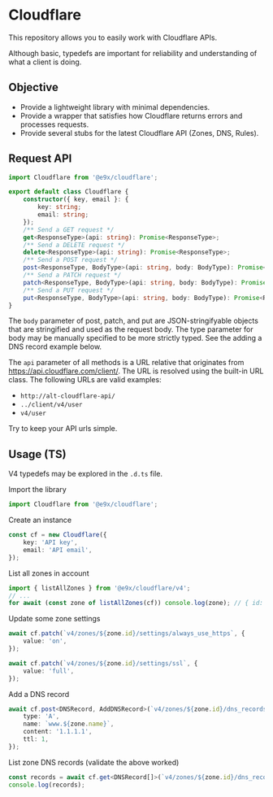 # Cloudflare

This repository allows you to easily work with Cloudflare APIs.

Although basic, typedefs are important for reliability and understanding of what a client is doing.

## Objective

- Provide a lightweight library with minimal dependencies.
- Provide a wrapper that satisfies how Cloudflare returns errors and processes requests.
- Provide several stubs for the latest Cloudflare API (Zones, DNS, Rules).

## Request API

```ts
import Cloudflare from '@e9x/cloudflare';
```

```ts
export default class Cloudflare {
    constructor({ key, email }: {
        key: string;
        email: string;
    });
    /** Send a GET request */
    get<ResponseType>(api: string): Promise<ResponseType>;
    /** Send a DELETE request */
    delete<ResponseType>(api: string): Promise<ResponseType>;
    /** Send a POST request */
    post<ResponseType, BodyType>(api: string, body: BodyType): Promise<ResponseType>;
    /** Send a PATCH request */
    patch<ResponseType, BodyType>(api: string, body: BodyType): Promise<ResponseType>;
    /** Send a PUT request */
    put<ResponseType, BodyType>(api: string, body: BodyType): Promise<ResponseType>;
}
```

The `body` parameter of post, patch, and put are JSON-stringifyable objects that are stringified and used as the request body. The type parameter for body may be manually specified to be more strictly typed. See the adding a DNS record example below.


The `api` parameter of all methods is a URL relative that originates from https://api.cloudflare.com/client/. The URL is resolved using the built-in URL class. The following URLs are valid examples:
- `http://alt-cloudflare-api/`
- `../client/v4/user`
- `v4/user`

Try to keep your API urls simple.

## Usage (TS)

V4 typedefs may be explored in the `.d.ts` file.

Import the library
```ts
import Cloudflare from '@e9x/cloudflare';
```

Create an instance
```ts
const cf = new Cloudflare({
	key: 'API key',
	email: 'API email',
});
```

List all zones in account
```ts
import { listAllZones } from '@e9x/cloudflare/v4';
// ...
for await (const zone of listAllZones(cf)) console.log(zone); // { id: ..., name: ... }
```

Update some zone settings
```ts
await cf.patch(`v4/zones/${zone.id}/settings/always_use_https`, {
	value: 'on',
});

await cf.patch(`v4/zones/${zone.id}/settings/ssl`, {
	value: 'full',
});
```

Add a DNS record
```ts
await cf.post<DNSRecord, AddDNSRecord>(`v4/zones/${zone.id}/dns_records`, {
	type: 'A',
	name: `www.${zone.name}`,
	content: '1.1.1.1',
	ttl: 1,
});
```

List zone DNS records (validate the above worked)
```ts
const records = await cf.get<DNSRecord[]>(`v4/zones/${zone.id}/dns_records`);
console.log(records);
```
